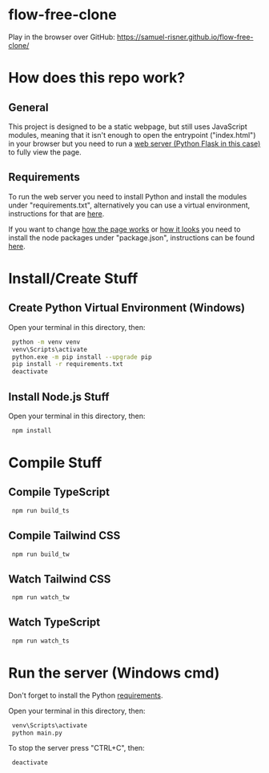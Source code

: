 # flow-free-clone

 Play in the browser over GitHub: https://samuel-risner.github.io/flow-free-clone/

# How does this repo work?

 ## General
  This project is designed to be a static webpage, but still uses JavaScript modules, meaning that it isn't enough to open the entrypoint ("index.html") in your browser but you need to run a [web server (Python Flask in this case)](#run-the-server) to fully view the page.
 
 ## Requirements
  To run the web server you need to install Python and install the modules under "requirements.txt", alternatively you can use a virtual environment, instructions for that are [here](#create-python-virtual-environment-windows).
  
  If you want to change [how the page works](#compile-typescript) or [how it looks](#compile-tailwind-css) you need to install the node packages under "package.json", instructions can be found [here](#install-nodejs-stuff).

# Install/Create Stuff

 ## Create Python Virtual Environment (Windows)
  Open your terminal in this directory, then:

  ```sh
   python -m venv venv
   venv\Scripts\activate
   python.exe -m pip install --upgrade pip
   pip install -r requirements.txt
   deactivate
  ```

 ## Install Node.js Stuff
  Open your terminal in this directory, then:

  ```sh
   npm install
  ```

# Compile Stuff

 ## Compile TypeScript 
  ```sh
   npm run build_ts
  ``` 

 ## Compile Tailwind CSS
  ```sh
   npm run build_tw
  ```

 ## Watch Tailwind CSS
 ```sh
  npm run watch_tw
 ```

 ## Watch TypeScript
 ```sh
  npm run watch_ts
 ```

# Run the server (Windows cmd)
 Don't forget to install the Python [requirements](#create-python-virtual-environment-windows).

 Open your terminal in this directory, then:

 ```sh 
  venv\Scripts\activate
  python main.py
 ```

 To stop the server press "CTRL+C", then:
  
  ```sh
   deactivate
  ```
